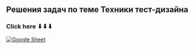 ## Решения задач по теме Техники тест-дизайна
### Click here ⬇⬇⬇ ###
[![Google Sheet](https://jiahaog.github.io/nativefier-icons/files/google-sheets.ico)](https://docs.google.com/spreadsheets/d/1EDOIBqnmcQnAUc4X4KYcdEtJyfozMkCUNXToMsnXVfo/edit?usp=sharing)


